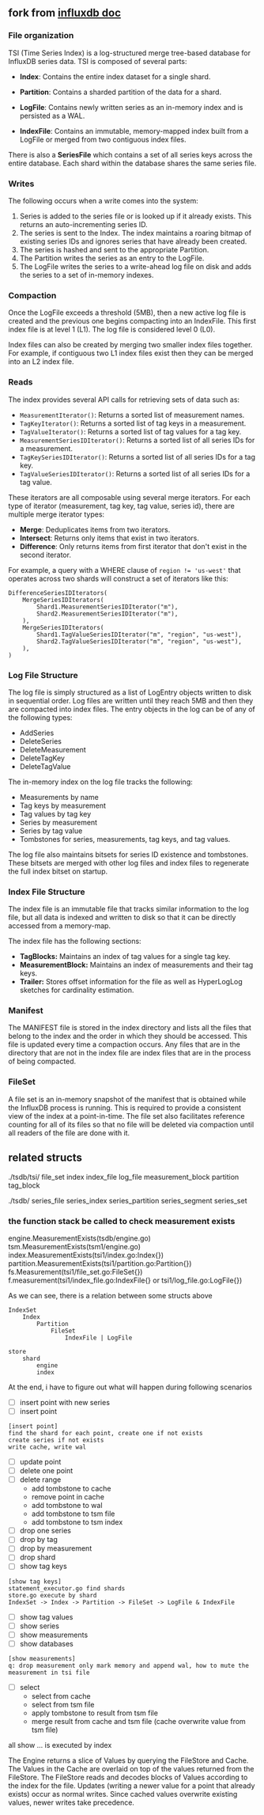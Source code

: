 ## fork from [influxdb doc](https://docs.influxdata.com/influxdb/v1.8/concepts/tsi-details/)
### File organization

TSI (Time Series Index) is a log-structured merge tree-based database for InfluxDB series data.
TSI is composed of several parts:

* **Index**: Contains the entire index dataset for a single shard.

* **Partition**: Contains a sharded partition of the data for a shard.

* **LogFile**: Contains newly written series as an in-memory index and is persisted as a WAL.

* **IndexFile**: Contains an immutable, memory-mapped index built from a LogFile or merged from two contiguous index files.

There is also a **SeriesFile** which contains a set of all series keys across the entire database.
Each shard within the database shares the same series file.

### Writes

The following occurs when a write comes into the system:

1. Series is added to the series file or is looked up if it already exists. This returns an auto-incrementing series ID.
2. The series is sent to the Index. The index maintains a roaring bitmap of existing series IDs and ignores series that have already been created.
3. The series is hashed and sent to the appropriate Partition.
4. The Partition writes the series as an entry to the LogFile.
5. The LogFile writes the series to a write-ahead log file on disk and adds the series to a set of in-memory indexes.

### Compaction

Once the LogFile exceeds a threshold (5MB), then a new active log file is created and the previous one begins compacting into an IndexFile.
This first index file is at level 1 (L1).
The log file is considered level 0 (L0).

Index files can also be created by merging two smaller index files together.
For example, if contiguous two L1 index files exist then they can be merged into an L2 index file.

### Reads

The index provides several API calls for retrieving sets of data such as:

* `MeasurementIterator()`: Returns a sorted list of measurement names.
* `TagKeyIterator()`: Returns a sorted list of tag keys in a measurement.
* `TagValueIterator()`: Returns a sorted list of tag values for a tag key.
* `MeasurementSeriesIDIterator()`: Returns a sorted list of all series IDs for a measurement.
* `TagKeySeriesIDIterator()`: Returns a sorted list of all series IDs for a tag key.
* `TagValueSeriesIDIterator()`: Returns a sorted list of all series IDs for a tag value.

These iterators are all composable using several merge iterators.
For each type of iterator (measurement, tag key, tag value, series id), there are multiple merge iterator types:

* **Merge**: Deduplicates items from two iterators.
* **Intersect**: Returns only items that exist in two iterators.
* **Difference**: Only returns items from first iterator that don't exist in the second iterator.

For example, a query with a WHERE clause of `region != 'us-west'` that operates across two shards will construct a set of iterators like this:

```
DifferenceSeriesIDIterators(
    MergeSeriesIDIterators(
        Shard1.MeasurementSeriesIDIterator("m"),
        Shard2.MeasurementSeriesIDIterator("m"),
    ),
    MergeSeriesIDIterators(
        Shard1.TagValueSeriesIDIterator("m", "region", "us-west"),
        Shard2.TagValueSeriesIDIterator("m", "region", "us-west"),
    ),
)
```

### Log File Structure

The log file is simply structured as a list of LogEntry objects written to disk in sequential order. Log files are written until they reach 5MB and then they are compacted into index files.
The entry objects in the log can be of any of the following types:

* AddSeries
* DeleteSeries
* DeleteMeasurement
* DeleteTagKey
* DeleteTagValue

The in-memory index on the log file tracks the following:

* Measurements by name
* Tag keys by measurement
* Tag values by tag key
* Series by measurement
* Series by tag value
* Tombstones for series, measurements, tag keys, and tag values.

The log file also maintains bitsets for series ID existence and tombstones.
These bitsets are merged with other log files and index files to regenerate the full index bitset on startup.

### Index File Structure

The index file is an immutable file that tracks similar information to the log file, but all data is indexed and written to disk so that it can be directly accessed from a memory-map.

The index file has the following sections:

* **TagBlocks:** Maintains an index of tag values for a single tag key.
* **MeasurementBlock:** Maintains an index of measurements and their tag keys.
* **Trailer:** Stores offset information for the file as well as HyperLogLog sketches for cardinality estimation.

### Manifest

The MANIFEST file is stored in the index directory and lists all the files that belong to the index and the order in which they should be accessed.
This file is updated every time a compaction occurs.
Any files that are in the directory that are not in the index file are index files that are in the process of being compacted.

### FileSet

A file set is an in-memory snapshot of the manifest that is obtained while the InfluxDB process is running.
This is required to provide a consistent view of the index at a point-in-time.
The file set also facilitates reference counting for all of its files so that no file will be deleted via compaction until all readers of the file are done with it.


## related structs
./tsdb/tsi/
file_set
index
index_file
log_file
measurement_block
partition
tag_block

./tsdb/
series_file
series_index
series_partition
series_segment
series_set

### the function stack be called to check measurement exists
engine.MeasurementExists(tsdb/engine.go)
tsm.MeasurementExists(tsm1/engine.go)
index.MeasurementExists(tsi1/index.go:Index{})
partition.MeasurementExists(tsi1/partition.go:Partition{})
fs.Measurement(tsi1/file_set.go:FileSet{})
f.measurement(tsi1/index_file.go:IndexFile{} or tsi1/log_file.go:LogFile{})

As we can see, there is a relation between some structs above
```
IndexSet
    Index
        Partition
            FileSet
                IndexFile | LogFile
```

```
store
    shard
        engine
        index
```


At the end, i have to figure out what will happen during following scenarios
- [ ] insert point with new series
- [ ] insert point
```
[insert point]
find the shard for each point, create one if not exists
create series if not exists
write cache, write wal
```
- [ ] update point
- [ ] delete one point
- [ ] delete range 
    - add tombstone to cache
    - remove point in cache
    - add tombstone to wal
    - add tombstone to tsm file
    - add tombstone to tsm index
- [ ] drop one series
- [ ] drop by tag
- [ ] drop by measurement
- [ ] drop shard
- [ ] show tag keys
```
[show tag keys]
statement_executor.go find shards
store.go execute by shard
IndexSet -> Index -> Partition -> FileSet -> LogFile & IndexFile
```
- [ ] show tag values
- [ ] show series
- [ ] show measurements
- [ ] show databases
```
[show measurements]
q: drop measurement only mark memory and append wal, how to mute the measurement in tsi file 
```
- [ ] select 
    - select from cache
    - select from tsm file
    - apply tombstone to result from tsm file
    - merge result from cache and tsm file (cache overwrite value from tsm file)


all show ... is executed by index


The Engine returns a slice of Values by querying the FileStore and Cache. 
The Values in the Cache are overlaid on top of the values returned from the FileStore.
The FileStore reads and decodes blocks of Values according to the index for the file.
Updates (writing a newer value for a point that already exists) occur as normal writes. Since cached values overwrite existing values, newer writes take precedence.